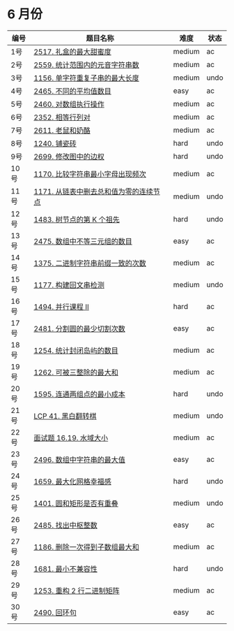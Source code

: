# 6 月份

**编号**|**题目名称**|**难度**|**状态**
--------|------------|--------|--------
1号|[2517. 礼盒的最大甜蜜度](./第1题%202517.%20礼盒的最大甜蜜度)|medium|ac
2号|[2559. 统计范围内的元音字符串数](./第2题%202559.%20统计范围内的元音字符串数)|medium|ac
3号|[1156. 单字符重复子串的最大长度](./第3题%201156.%20单字符重复子串的最大长度)|medium|undo
4号|[2465. 不同的平均值数目](./第4题%202465.%20不同的平均值数目)|easy|ac
5号|[2460. 对数组执行操作](./第5题%202460.%20对数组执行操作)|medium|ac
6号|[2352. 相等行列对](./第6题%202352.%20相等行列对)|medium|ac
7号|[2611. 老鼠和奶酪](./第7题%202611.%20老鼠和奶酪)|medium|ac
8号|[1240. 铺瓷砖](./第8题%201240.%20铺瓷砖)|hard|undo
9号|[2699. 修改图中的边权](./第9题%202699.%20修改图中的边权)|hard|undo
10号|[1170. 比较字符串最小字母出现频次](./第10题%201170.%20比较字符串最小字母出现频次)|medium|ac
11号|[1171. 从链表中删去总和值为零的连续节点](./第11题%201171.%20从链表中删去总和值为零的连续节点)|medium|undo
12号|[1483. 树节点的第 K 个祖先](./第12题%201483.%20树节点的第%20K%20个祖先)|hard|undo
13号|[2475. 数组中不等三元组的数目](./第13题%202475.%20数组中不等三元组的数目)|easy|ac
14号|[1375. 二进制字符串前缀一致的次数](./第14题%201375.%20二进制字符串前缀一致的次数)|medium|ac
15号|[1177. 构建回文串检测](./第15题%201177.%20构建回文串检测)|medium|undo
16号|[1494. 并行课程 II](./第16题%201494.%20并行课程%20II)|hard|ac
17号|[2481. 分割圆的最少切割次数](./第17题%202481.%20分割圆的最少切割次数)|easy|ac
18号|[1254. 统计封闭岛屿的数目](./第18题%201254.%20统计封闭岛屿的数目)|medium|ac
19号|[1262. 可被三整除的最大和](./第19题%201262.%20可被三整除的最大和)|medium|ac
20号|[1595. 连通两组点的最小成本](./第20题%201595.%20连通两组点的最小成本)|hard|undo
21号|[LCP 41. 黑白翻转棋](./第19题%20LCP%2041.%20黑白翻转棋)|medium|undo
22号|[面试题 16.19. 水域大小](./第20题%20面试题%2016.19.%20水域大小)|medium|ac
23号|[2496. 数组中字符串的最大值](./第23题%202496.%20数组中字符串的最大值)|easy|ac
24号|[1659. 最大化网格幸福感](./第24题%201659.%20最大化网格幸福感)|hard|undo
25号|[1401. 圆和矩形是否有重叠](./第25题%201401.%20圆和矩形是否有重叠)|medium|undo
26号|[2485. 找出中枢整数](./第26题%202485.%20找出中枢整数)|easy|ac
27号|[1186. 删除一次得到子数组最大和](./第27题%201186.%20删除一次得到子数组最大和)|medium|ac
28号|[1681. 最小不兼容性](./第28题%201681.%20最小不兼容性)|hard|undo
29号|[1253. 重构 2 行二进制矩阵](./第29题%201253.%20重构%202%20行二进制矩阵)|medium|ac
30号|[2490. 回环句](./第30题%202490.%20回环句)|easy|ac
